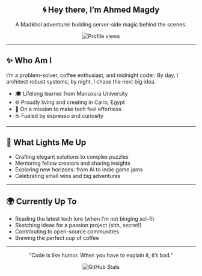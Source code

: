 <section align="center">
  <h1>🌀 Hey there, I’m Ahmed Magdy</h1>
  <p>A Madkhol adventurer building server-side magic behind the scenes.</p>
  <img src="https://komarev.com/ghpvc/?username=AMmadkhol41&style=flat-square&color=purple" alt="Profile views" />
</section>

---

## ✨ Who Am I

I’m a problem-solver, coffee enthusiast, and midnight coder. By day, I architect robust systems; by night, I chase the next big idea.

* 🎓 Lifelong learner from Mansoura University
* 🌐 Proudly living and creating in Cairo, Egypt
* 🚀 On a mission to make tech feel effortless
* ☕ Fueled by espresso and curiosity

---

## 🎯 What Lights Me Up

* Crafting elegant solutions to complex puzzles
* Mentoring fellow creators and sharing insights
* Exploring new horizons: from AI to indie game jams
* Celebrating small wins and big adventures

---

## 🌍 Currently Up To

* Reading the latest tech lore (when I’m not binging sci-fi)
* Sketching ideas for a passion project (shh, secret!)
* Contributing to open-source communities
* Brewing the perfect cup of coffee

---

<section align="center">
  <p>“Code is like humor. When you have to explain it, it’s bad.”</p>
  <img src="https://github-readme-stats.vercel.app/api?username=AMmadkhol41&show_icons=true&theme=radical" alt="GitHub Stats" />
</section>
